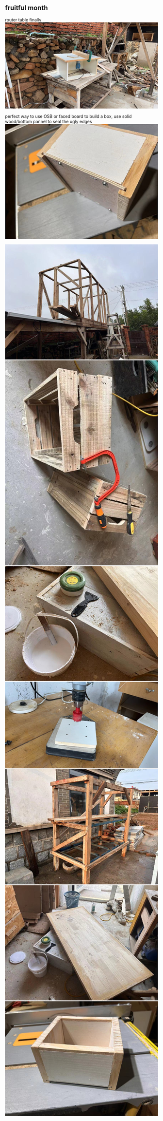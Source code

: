 ## fruitful month

router table finally
![](1.jpeg)

perfect way to use OSB or faced board to build a box, use solid wood/bottom pannel to seal the ugly edges
![](2.jpeg)

![](3.jpeg)
![](4.jpeg)
![](5.jpeg)
![](6.jpeg)
![](7.jpeg)
![](8.jpeg)
![](9.jpeg)
